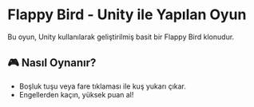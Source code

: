 # Flappy Bird - Unity ile Yapılan Oyun

Bu oyun, Unity kullanılarak geliştirilmiş basit bir Flappy Bird klonudur.

## 🎮 Nasıl Oynanır?
- Boşluk tuşu veya fare tıklaması ile kuş yukarı çıkar.
- Engellerden kaçın, yüksek puan al!
